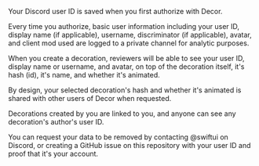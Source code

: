 Your Discord user ID is saved when you first authorize with Decor.

Every time you authorize, basic user information including your user ID, display name (if applicable), username, discriminator (if applicable), avatar, and client mod used are logged to a private channel for analytic purposes.

When you create a decoration, reviewers will be able to see your user ID, display name or username, and avatar, on top of the decoration itself, it's hash (id), it's name, and whether it's animated.

By design, your selected decoration's hash and whether it's animated is shared with other users of Decor when requested.

Decorations created by you are linked to you, and anyone can see any decoration's author's user ID.

You can request your data to be removed by contacting @swiftui on Discord, or creating a GitHub issue on this repository with your user ID and proof that it's your account. 
